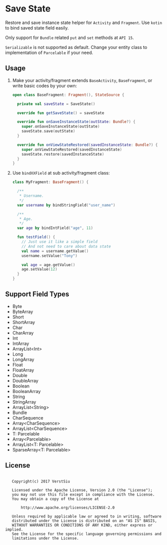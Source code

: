 
# Save State

Restore and save instance state helper for `Activity` and `Fragment`. Use `kotin` to bind saved state field easily.

Only support for `Bundle` related `put` and `set` methods at `API 15`.

`Serializable` is not supported as default. Change your entity class to implementation of `Parcelable` if your need.

## Usage

1. Make your activity/fragment extends `BaseActivity`, `BaseFragment`, or write basic codes by your own:

    ```kotlin
    open class BaseFragment: Fragment(), StateSource {

      private val saveState = SaveState()

      override fun getSaveState() = saveState

      override fun onSaveInstanceState(outState: Bundle?) {
        super.onSaveInstanceState(outState)
        saveState.save(outState)
      }

      override fun onViewStateRestored(savedInstanceState: Bundle?) {
        super.onViewStateRestored(savedInstanceState)
        saveState.restore(savedInstanceState)
      }
    }
    ```

2. Use `bindXXField` at sub activity/fragment class:

    ```kotlin
    class MyFragment: BaseFragment() {

      /**
       * Username.
       */
      var username by bindStringField("user_name")

      /**
       * Age.
       */
      var age by bindIntField("age", 11)

      fun testField() {
        // Just use it like a simple field
        // And not need to care about data state
        val name = username.getValue()
        username.setValue("Tony")

        val age = age.getValue()
        age.setValue(12)
      }
    }
    ```

## Support Field Types

* Byte
* ByteArray
* Short
* ShortArray
* Char
* CharArray
* Int
* IntArray
* ArrayList&lt;Int&gt;
* Long
* LongArray
* Float
* FloatArray
* Double
* DoubleArray
* Boolean
* BooleanArray
* String
* StringArray
* ArrayList&lt;String&gt;
* Bundle
* CharSequence
* Array&lt;CharSequence&gt;
* ArrayList&lt;CharSequence&gt;
* T: Parcelable
* Array&lt;Parcelable&gt;
* ArrayList&lt;T: Parcelable&gt;
* SparseArray&lt;T: Parcelable&gt;

## License

```

   Copyright(c) 2017 VerstSiu

   Licensed under the Apache License, Version 2.0 (the "License");
   you may not use this file except in compliance with the License.
   You may obtain a copy of the License at

       http://www.apache.org/licenses/LICENSE-2.0

   Unless required by applicable law or agreed to in writing, software
   distributed under the License is distributed on an "AS IS" BASIS,
   WITHOUT WARRANTIES OR CONDITIONS OF ANY KIND, either express or implied.
   See the License for the specific language governing permissions and
   limitations under the License.

```